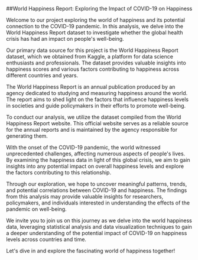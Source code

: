 ##World Happiness Report: Exploring the Impact of COVID-19 on Happiness

Welcome to our project exploring the world of happiness and its potential connection to the COVID-19 pandemic. In this analysis, we delve into the World Happiness Report dataset to investigate whether the global health crisis has had an impact on people's well-being.

Our primary data source for this project is the World Happiness Report dataset, which we obtained from Kaggle, a platform for data science enthusiasts and professionals. The dataset provides valuable insights into happiness scores and various factors contributing to happiness across different countries and years.

The World Happiness Report is an annual publication produced by an agency dedicated to studying and measuring happiness around the world. The report aims to shed light on the factors that influence happiness levels in societies and guide policymakers in their efforts to promote well-being.

To conduct our analysis, we utilize the dataset compiled from the World Happiness Report website. This official website serves as a reliable source for the annual reports and is maintained by the agency responsible for generating them.

With the onset of the COVID-19 pandemic, the world witnessed unprecedented challenges, affecting numerous aspects of people's lives. By examining the happiness data in light of this global crisis, we aim to gain insights into any potential impact on overall happiness levels and explore the factors contributing to this relationship.

Through our exploration, we hope to uncover meaningful patterns, trends, and potential correlations between COVID-19 and happiness. The findings from this analysis may provide valuable insights for researchers, policymakers, and individuals interested in understanding the effects of the pandemic on well-being.

We invite you to join us on this journey as we delve into the world happiness data, leveraging statistical analysis and data visualization techniques to gain a deeper understanding of the potential impact of COVID-19 on happiness levels across countries and time.

Let's dive in and explore the fascinating world of happiness together!
